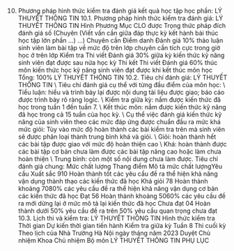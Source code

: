 10. Phương pháp hình thức kiểm tra đánh giá kết quả học tập học phần: LÝ THUYẾT THÔNG TIN
10.1. Phương pháp hình thức kiểm tra đánh giá: LÝ THUYẾT THÔNG TIN Hình Phương Mục CLO được Trọng thức pháp đích đánh giá số (Chuyên (Viết vấn cần giữa đáp thực kỳ kết hành bài thúc học tập lớn phần ...) ...) Chuyên cần Điểm danh Đánh giá 10% thảo luận sinh viên làm bài tập về mức độ trên lớp chuyên cần tích cực trong giờ học ở trên lớp Kiểm tra Thi viết Đánh giá 30% giữa kỳ kiến thức kỹ năng sinh viên đạt được sau nửa học kỳ Thi kết Thi viết Đánh giá 60% thúc môn kiến thức học kỹ năng sinh viên đạt được khi kết thúc môn học Tổng: 100% LÝ THUYẾT THÔNG TIN 10.2. Tiêu chí đánh giá: LÝ THUYẾT THÔNG TIN \ Tiêu chí đánh giá cụ thể với từng đầu điểm của môn học: \ Tiểu luận: hiểu và trình bày lại được nội dung tài liệu được giao; báo cáo được trình bày rõ ràng logic. \ Kiểm tra giữa kỳ: nắm được kiến thức đã học trong tuần 1 đến tuần 7. \ Kết thúc môn: nắm được kiến thức kỹ năng đã học trong cả 15 tuần của học kỳ.
\ Cụ thể việc đánh giá kiến thức kỹ năng của sinh viên theo các mức
đáp ứng được chuẩn đầu ra mức khá mức giỏi:
Tùy vào mức độ hoàn thành các bài kiểm tra trên mà sinh viên sẽ được
phân loại thành trung bình khá và giỏi. \ Giỏi: hoàn thành hết các bài tập được giao với mức độ hoàn thiện cao \ Khá: hoàn thành được các bài tập cơ bản chưa làm được các bài tập nâng cao hoặc làm chưa hoàn thiện \ Trung bình: còn một số nội dung chưa làm được.
Tiêu chí đánh giá chung:
Mức chất lượng Thang điểm Mô tả mức chất lượngYêu cầu Xuất sắc 910 Hoàn thành tốt các yêu cầu đề ra thể hiện khả năng vận dụng thành thạo các kiến thức đã học
Khá giỏi 78 Hoàn thành khoảng 7080% các yêu cầu đề ra thể hiện khả năng vận dụng cơ bản các kiến thức đã học
Đạt 56 Hoàn thành khoảng 5060% các yêu cầu đề ra mới dừng lại ở mức mô tả lại kiến thức đã học
Chưa đạt 04 Hoàn thành dưới 50% yêu cầu đề ra trên 50% yêu cầu quan trọng chưa đạt
10.3. Lịch thi và kiểm tra: LÝ THUYẾT THÔNG TIN Hình thức kiểm tra Thời gian Dự kiến thời gian tiến hành Kiểm tra giữa kỳ Tuần 8
Thi cuối kỳ Theo lịch của Nhà Trường
Hà Nội ngày tháng năm 2023 Duyệt Chủ nhiệm Khoa Chủ nhiệm Bộ môn LÝ THUYẾT THÔNG TIN
PHỤ LỤC